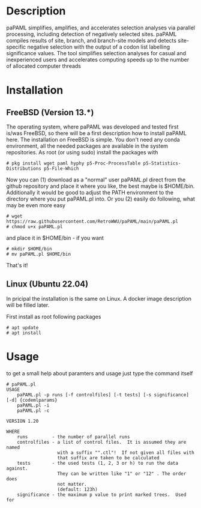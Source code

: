 # Description

paPAML simplifies, amplifies, and accelerates selection analyses via parallel processing, including detection of negatively selected sites. paPAML compiles results of site, branch, and branch-site models and detects site-specific negative selection with the output of a codon list labelling significance values. The tool simplifies selection analyses for casual and inexperienced users and accelerates computing speeds up to the number of allocated computer threads

# Installation

## FreeBSD (Version 13.*)

The operating system, where paPAML was developed and tested first is/was FreeBSD, so there will be a first description how to install paPAML here.  The installation on FreeBSD is simple.  You don't need any conda environment, all the needed packages are available in the system repositories.  As root (or using sudo) install the packages with

    # pkg install wget paml hyphy p5-Proc-ProcessTable p5-Statistics-Distributions p5-File-Which

Now you can (1) download as a "normal" user paPAML.pl direct from the github repository and place it where you like, the best maybe is $HOME/bin.  Additionally it would be good to adjust the PATH environment to the directory where you put paPAML.pl into.  Or you (2) easily do following, what may be even more easy

    # wget https://raw.githubusercontent.com/RetroWWU/paPAML/main/paPAML.pl
    # chmod u+x paPAML.pl

and place it in $HOME/bin - if you want

    # mkdir $HOME/bin
    # mv paPAML.pl $HOME/bin

That's it!

## Linux (Ubuntu 22.04)

In pricipal the installation is the same on Linux.  A docker image description will be filled later.

First install as root following packages

    # apt update
    # apt install

# Usage

to get a small help about paramters and usage just type the command itself

    # paPAML.pl
    USAGE
        paPAML.pl -p runs [-f controlfiles] [-t tests] [-s significance] [-d] {codemlparams}
        paPAML.pl -i
        paPAML.pl -c

    VERSION 1.20

    WHERE
        runs         - the number of parallel runs
        controlfiles - a list of control files.  It is assumed they are named
                       with a suffix "".ctl"!  If not given all files with
                       that suffix are taken to be calculated
        tests        - the used tests (1, 2, 3 or h) to run the data against.
                       They can be written like "1" or "12" . The order does
                       not matter.
                       (default: 123h)
        significance - the maximum p value to print marked trees.  Used for

